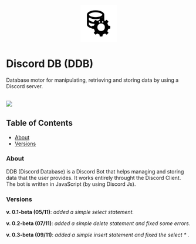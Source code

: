<div align="center">
<img src="https://github.com/insonyy/Discord-DB/blob/main/readme_stuff/logo.png" width="20%" height="20%">
</div>


# Discord DB (DDB)
Database motor for manipulating, retrieving and storing data by using a Discord server.<br><br>

![](https://img.shields.io/badge/version-v.0.3.beta-blue)

## Table of Contents

 * [About](#About)
 * [Versions](#Versions)


### About

DDB (Discord Database) is a Discord Bot that helps managing and storing data that the user provides. It works entirely throught the Discord Client.
The bot is written in JavaScript (by using Discord Js).

### Versions

**v. 0.1-beta (05/11)**: *added a simple select statement.*

**v. 0.2-beta (07/11)**: *added a simple delete statement and fixed some errors.*

**v. 0.3-beta (09/11)**: *added a simple insert statement and fixed the select * .*
